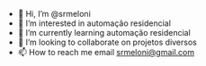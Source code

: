 - 👋 Hi, I’m @srmeloni
- 👀 I’m interested in  automação residencial
- 🌱 I’m currently learning automação residencial
- 💞️ I’m looking to collaborate on projetos diversos
- 📫 How to reach me email srmeloni@gmail.com


<!---
srmeloni/srmeloni is a ✨ special ✨ repository because its `README.md` (this file) appears on your GitHub profile.
You can click the Preview link to take a look at your changes.
--->
